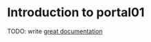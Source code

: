 # Introduction to portal01

TODO: write [great documentation](http://jacobian.org/writing/what-to-write/)
